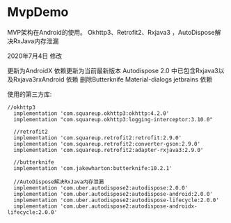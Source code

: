 # MvpDemo  
MVP架构在Android的使用。
Okhttp3、Retrofit2、Rxjava3 ，AutoDispose解决RxJava内存泄漏

2020年7月4日  修改

更新为AndroidX
依赖更新为当前最新版本
Autodispose 2.0 中已包含Rxjava3以及Rxjava3rxAndroid 依赖
删除Butterknife Material-dialogs  jetbrains 依赖


使用的第三方库:  

    //okhttp3
      implementation 'com.squareup.okhttp3:okhttp:4.2.0'
      implementation "com.squareup.okhttp3:logging-interceptor:3.10.0"
      
      //retrofit2
      implementation 'com.squareup.retrofit2:retrofit:2.9.0'
      implementation 'com.squareup.retrofit2:converter-gson:2.9.0'
      implementation 'com.squareup.retrofit2:adapter-rxjava3:2.9.0'
      
      //butterknife
      implementation 'com.jakewharton:butterknife:10.2.1'

      //AutoDispose解决RxJava内存泄漏
      implementation 'com.uber.autodispose2:autodispose:2.0.0'
      implementation 'com.uber.autodispose2:autodispose-android:2.0.0'
      implementation 'com.uber.autodispose2:autodispose-lifecycle:2.0.0'
      implementation 'com.uber.autodispose2:autodispose-androidx-lifecycle:2.0.0'

